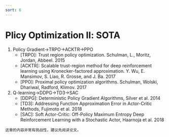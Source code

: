 ```yaml
---
sort: 6
---
```


# Plicy Optimization Ⅱ: SOTA

1. Policy Gradient→TRPO→ACKTR→PPO
   * [TRPO]: Trust region policy optimization. Schulman, L., Moritz, Jordan, Abbeel. 2015
   * [ACKTR]: Scalable trust-region method for deep reinforcement learning using Kronecker-factored approximation. Y. Wu, E. Mansimov, S. Liao, R. Grosse, and J. Ba. 2017
   * [PPO]: Proximal policy optimization algorithms. Schulman, Wolski,
Dhariwal, Radford, Klimov. 2017
2. Q-learning→DDPG→TD3→SAC
   * [DDPG]: Deterministic Policy Gradient Algorithms, Silver et al. 2014
   * [TD3]: Addressing Function Approximation Error in Actor-Critic Methods, Fujimoto et al. 2018
   * [SAC]: Soft Actor-Critic: Off-Policy Maximum Entropy Deep Reinforcement Learning with a Stochastic Actor, Haarnoja et al. 2018

```warning
这章的内容非常有挑战性，建议先阅读论文。
```




<!-- 蓝 -->
<b><font color="#3399ff"></font></b>
<!-- 绿 --><!-- #33cc00 -->
<b><font color="#00B050"></font></b>
<!-- 橙 -->
<b><font color="#FF4500"></font></b>